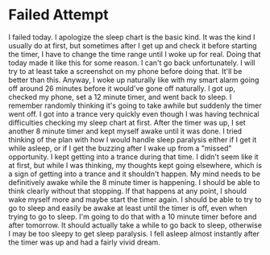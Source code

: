 # Failed Attempt

I failed today. I apologize the sleep chart is the basic kind. It was the kind I usually do at first, but sometimes after I get up and check it before starting the timer, I have to change the time range until I woke up for real. Doing that today made it like this for some reason. I can't go back unfortunately. I will try to at least take a screenshot on my phone before doing that. It'll be better than this. Anyway, I woke up naturally like with my smart alarm going off around 26 minutes before it would've gone off naturally. I got up, checked my phone, set a 12 minute timer, and went back to sleep. I remember randomly thinking it's going to take awhile but suddenly the timer went off. I got into a trance very quickly even though I was having technical difficulties checking my sleep chart at first. After the timer was up, I set another 8 minute timer and kept myself awake until it was done. I tried thinking of the plan with how I would handle sleep paralysis either if I get it while asleep, or if I get the buzzing after I wake up from a "missed" opportunity. I kept getting into a trance during that time. I didn't seem like it at first, but while I was thinking, my thoughts kept going elsewhere, which is a sign of getting into a trance and it shouldn't happen. My mind needs to be definitively awake while the 8 minute timer is happening. I should be able to think clearly without that stopping. If that happens at any point, I should wake myself more and maybe start the timer again. I should be able to try to go to sleep and easily be awake at least until the timer is off, even when trying to go to sleep. I'm going to do that with a 10 minute timer before and after tomorrow. It should actually take a while to go back to sleep, otherwise I may be too sleepy to get sleep paralysis. I fell asleep almost instantly after the timer was up and had a fairly vivid dream. 
